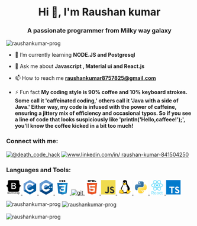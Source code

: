 <h1 align="center">Hi 👋, I'm Raushan kumar</h1>
<h3 align="center">A passionate programmer from Milky way galaxy</h3>

<p align="left"> <img src="https://komarev.com/ghpvc/?username=raushankumar-prog&label=Profile%20views&color=0e75b6&style=flat" alt="raushankumar-prog" /> </p>

- 🌱 I’m currently learning **NODE.JS and Postgresql**

- 💬 Ask me about **Javascript , Material ui and React.js**

- 📫 How to reach me **raushankumar8757825@gmail.com**

- ⚡ Fun fact **My coding style is 90% coffee and 10% keyboard strokes. Some call it 'caffeinated coding,' others call it 'Java with a side of Java.' Either way, my code is infused with the power of caffeine, ensuring a jittery mix of efficiency and occasional typos. So if you see a line of code that looks suspiciously like 'println('Hello,caffeee!');', you'll know the coffee kicked in a bit too much!**

<h3 align="left">Connect with me:</h3>
<p align="left">
<a href="https://twitter.com/@death_code_hack" target="blank"><img align="center" src="https://raw.githubusercontent.com/rahuldkjain/github-profile-readme-generator/master/src/images/icons/Social/twitter.svg" alt="@death_code_hack" height="30" width="40" /></a>
<a href="https://linkedin.com/in/www.linkedin.com/in/ raushan-kumar-841504250" target="blank"><img align="center" src="https://raw.githubusercontent.com/rahuldkjain/github-profile-readme-generator/master/src/images/icons/Social/linked-in-alt.svg" alt="www.linkedin.com/in/ raushan-kumar-841504250" height="30" width="40" /></a>
</p>

<h3 align="left">Languages and Tools:</h3>
<p align="left"> <a href="https://getbootstrap.com" target="_blank" rel="noreferrer"> <img src="https://raw.githubusercontent.com/devicons/devicon/master/icons/bootstrap/bootstrap-plain-wordmark.svg" alt="bootstrap" width="40" height="40"/> </a> <a href="https://www.cprogramming.com/" target="_blank" rel="noreferrer"> <img src="https://raw.githubusercontent.com/devicons/devicon/master/icons/c/c-original.svg" alt="c" width="40" height="40"/> </a> <a href="https://www.w3schools.com/cpp/" target="_blank" rel="noreferrer"> <img src="https://raw.githubusercontent.com/devicons/devicon/master/icons/cplusplus/cplusplus-original.svg" alt="cplusplus" width="40" height="40"/> </a> <a href="https://www.w3schools.com/css/" target="_blank" rel="noreferrer"> <img src="https://raw.githubusercontent.com/devicons/devicon/master/icons/css3/css3-original-wordmark.svg" alt="css3" width="40" height="40"/> </a> <a href="https://git-scm.com/" target="_blank" rel="noreferrer"> <img src="https://www.vectorlogo.zone/logos/git-scm/git-scm-icon.svg" alt="git" width="40" height="40"/> </a> <a href="https://www.w3.org/html/" target="_blank" rel="noreferrer"> <img src="https://raw.githubusercontent.com/devicons/devicon/master/icons/html5/html5-original-wordmark.svg" alt="html5" width="40" height="40"/> </a> <a href="https://developer.mozilla.org/en-US/docs/Web/JavaScript" target="_blank" rel="noreferrer"> <img src="https://raw.githubusercontent.com/devicons/devicon/master/icons/javascript/javascript-original.svg" alt="javascript" width="40" height="40"/> </a> <a href="https://www.linux.org/" target="_blank" rel="noreferrer"> <img src="https://raw.githubusercontent.com/devicons/devicon/master/icons/linux/linux-original.svg" alt="linux" width="40" height="40"/> </a> <a href="https://www.python.org" target="_blank" rel="noreferrer"> <img src="https://raw.githubusercontent.com/devicons/devicon/master/icons/python/python-original.svg" alt="python" width="40" height="40"/> </a> <a href="https://reactjs.org/" target="_blank" rel="noreferrer"> <img src="https://raw.githubusercontent.com/devicons/devicon/master/icons/react/react-original-wordmark.svg" alt="react" width="40" height="40"/> </a> <a href="https://www.typescriptlang.org/" target="_blank" rel="noreferrer"> <img src="https://raw.githubusercontent.com/devicons/devicon/master/icons/typescript/typescript-original.svg" alt="typescript" width="40" height="40"/> </a> </p>

<p><img align="left" src="https://github-readme-stats.vercel.app/api/top-langs?username=raushankumar-prog&show_icons=true&locale=en&layout=compact" alt="raushankumar-prog" /></p>

<p>&nbsp;<img align="center" src="https://github-readme-stats.vercel.app/api?username=raushankumar-prog&show_icons=true&locale=en" alt="raushankumar-prog" /></p>

<p><img align="center" src="https://github-readme-streak-stats.herokuapp.com/?user=raushankumar-prog&" alt="raushankumar-prog" /></p>
